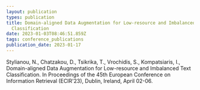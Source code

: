 ```yaml
---
layout: publication
types: publication
title: Domain-aligned Data Augmentation for Low-resource and Imbalanced Text
  Classification
date: 2023-01-03T08:46:51.859Z
tags: conference_publications
publication_date: 2023-01-17
---
```

<!--StartFragment-->

Stylianou, N., Chatzakou, D., Tsikrika, T., Vrochidis, S., Kompatsiaris, I., Domain-aligned Data Augmentation for Low-resource and Imbalanced Text Classification. In Proceedings of the 45th European Conference on Information Retrieval (ECIR'23), Dublin, Ireland, April 02-06.

<!--EndFragment-->